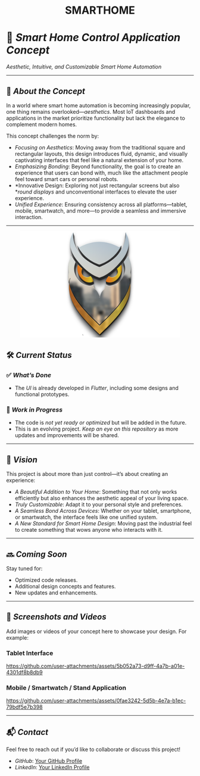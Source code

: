 
<h1><p align="center">
SMARTHOME
</p></h1>

# 🎨 *Smart Home Control Application Concept*  
*Aesthetic, Intuitive, and Customizable Smart Home Automation*

---

## 🚀 *About the Concept*  
In a world where smart home automation is becoming increasingly popular, one thing remains overlooked—*aesthetics*. Most IoT dashboards and applications in the market prioritize functionality but lack the elegance to complement modern homes.  

This concept challenges the norm by:  
- *Focusing on Aesthetics*: Moving away from the traditional square and rectangular layouts, this design introduces fluid, dynamic, and visually captivating interfaces that feel like a natural extension of your home.  
- *Emphasizing Bonding*: Beyond functionality, the goal is to create an experience that users can bond with, much like the attachment people feel toward smart cars or personal robots.  
- *Innovative Design: Exploring not just rectangular screens but also **round displays* and unconventional interfaces to elevate the user experience.  
- *Unified Experience*: Ensuring consistency across all platforms—tablet, mobile, smartwatch, and more—to provide a seamless and immersive interaction.

---

 
<p align="center"><img src="https://github.com/seifoueslati/Tawny/blob/main/images/Logo_tawny.png" width="430"></p>

## 🛠️ *Current Status*  
### ✅ *What’s Done*  
- The *UI* is already developed in *Flutter*, including some designs and functional prototypes.

### 🔧 *Work in Progress*  
- The code is *not yet ready or optimized* but will be added in the future.  
- This is an evolving project. *Keep an eye on this repository* as more updates and improvements will be shared.

---

## 🌟 *Vision*  
This project is about more than just control—it’s about creating an experience:  
- *A Beautiful Addition to Your Home*: Something that not only works efficiently but also enhances the aesthetic appeal of your living space.  
- *Truly Customizable*: Adapt it to your personal style and preferences.  
- *A Seamless Bond Across Devices*: Whether on your tablet, smartphone, or smartwatch, the interface feels like one unified system.  
- *A New Standard for Smart Home Design*: Moving past the industrial feel to create something that wows anyone who interacts with it.

---

## 🔜 *Coming Soon*  
Stay tuned for:  
- Optimized code releases.  
- Additional design concepts and features.  
- New updates and enhancements.

---

## 📸 *Screenshots and Videos*  
Add images or videos of your concept here to showcase your design. For example:  

### Tablet Interface  
https://github.com/user-attachments/assets/5b052a73-d9ff-4a7b-a01e-4301df8b8db9

### Mobile / Smartwatch / Stand Application  
 
https://github.com/user-attachments/assets/0fae3242-5d5b-4e7a-b1ec-79bdf5e7b398

---

## 📬 *Contact*  
Feel free to reach out if you’d like to collaborate or discuss this project!  
- *GitHub*: [Your GitHub Profile]([link-to-your-github](https://github.com/seifoueslati))  
- *LinkedIn*: [Your LinkedIn Profile]([link-to-your-linkedin](https://www.linkedin.com/in/seif-o-212840134/))
